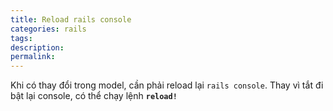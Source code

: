 ```yaml
---
title: Reload rails console
categories: rails
tags: 
description: 
permalink: 
---
```

Khi có thay đổi trong model, cần phải reload lại `rails console`. Thay vì tắt đi bật lại console, có thể chạy lệnh **`reload!`**
